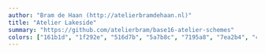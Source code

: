 ```yaml
---
author: "Bram de Haan (http://atelierbramdehaan.nl)"
title: "Atelier Lakeside"
summary: "https://github.com/atelierbram/base16-atelier-schemes"
colors: ["161b1d", "1f292e", "516d7b", "5a7b8c", "7195a8", "7ea2b4", "c1e4f6", "ebf8ff", "d22d72", "935c25", "8a8a0f", "568c3b", "2d8f6f", "257fad", "6b6bb8", "b72dd2"]
---
```

